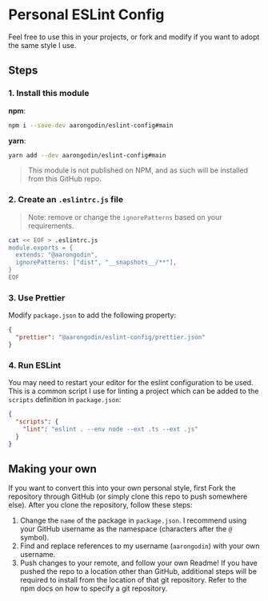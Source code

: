# Personal ESLint Config

Feel free to use this in your projects, or fork and modify if you want to adopt the same style I use.

## Steps

### 1. Install this module

**npm**:

```sh
npm i --save-dev aarongodin/eslint-config#main
```

**yarn**:
```sh
yarn add --dev aarongodin/eslint-config#main
```

> This module is not published on NPM, and as such will be installed from this GitHub repo.

### 2. Create an `.eslintrc.js` file

> Note: remove or change the `ignorePatterns` based on your requirements.

```sh
cat << EOF > .eslintrc.js
module.exports = {
  extends: "@aarongodin",
  ignorePatterns: ["dist", "__snapshots__/**"],
}
EOF
```

### 3. Use Prettier

Modify `package.json` to add the following property:

```json
{
  "prettier": "@aarongodin/eslint-config/prettier.json"
}
```

### 4. Run ESLint

You may need to restart your editor for the eslint configuration to be used. This is a common script I use for linting a project which can be added to the `scripts` definition in `package.json`:

```json
{
  "scripts": {
    "lint": "eslint . --env node --ext .ts --ext .js"
  }
}
```

## Making your own

If you want to convert this into your own personal style, first Fork the repository through GitHub (or simply clone this repo to push somewhere else). After you clone the repository, follow these steps:

1. Change the `name` of the package in `package.json`. I recommend using your GitHub username as the namespace (characters after the `@` symbol).
2. Find and replace references to my username (`aarongodin`) with your own username.
3. Push changes to your remote, and follow your own Readme! If you have pushed the repo to a location other than GitHub, additional steps will be required to install from the location of that git repository. Refer to the npm docs on how to specify a git repository.
